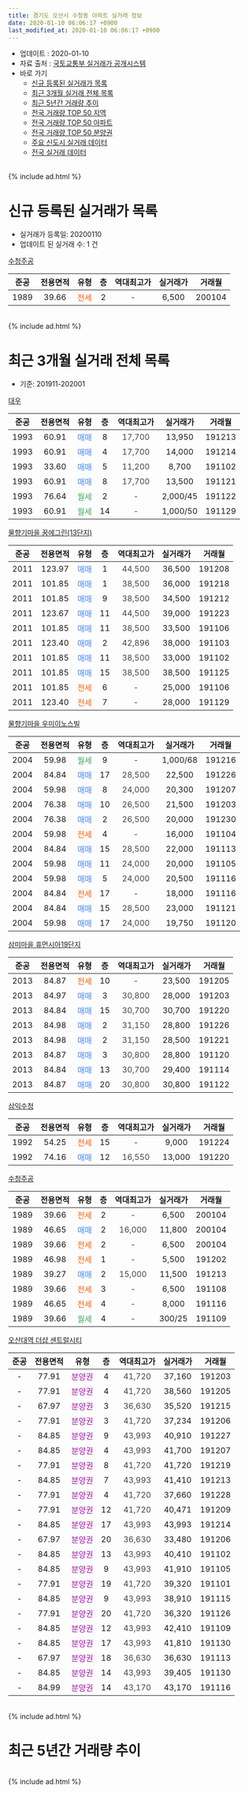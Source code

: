 ```yaml
---
title: 경기도 오산시 수청동 아파트 실거래 정보
date: 2020-01-10 06:06:17 +0900
last_modified_at: 2020-01-10 06:06:17 +0900
---
```


* 업데이트 : 2020-01-10
* 자료 출처 : [국토교통부 실거래가 공개시스템](http://rt.molit.go.kr)
* 바로 가기
    * [신규 등록된 실거래가 목록](#신규-등록된-실거래가-목록)
    * [최근 3개월 실거래 전체 목록](#최근-3개월-실거래-전체-목록)
    * [최근 5년간 거래량 추이](#최근-5년간-거래량-추이)
    * [전국 거래량 TOP 50 지역](https://inasie.github.io/apt-trade-info/최근-3개월-전국에서-가장-거래가-많이-발생한-지역)
    * [전국 거래량 TOP 50 아파트](https://inasie.github.io/apt-trade-info/최근-3개월-전국에서-가장-거래가-많이-발생한-아파트)
    * [전국 거래량 TOP 50 분양권](https://inasie.github.io/apt-trade-info/최근-3개월-전국에서-가장-거래가-많이-발생한-분양권)
    * [주요 신도시 실거래 데이터](https://inasie.github.io/apt-trade-info/주요-신도시)
    * [전국 실거래 데이터](https://inasie.github.io/apt-trade-info/전국)
<br>
{% include ad.html %}
<br>

# 신규 등록된 실거래가 목록
* 실거래가 등록일: 20200110
* 업데이트 된 실거래 수: 1 건


[수청주공](https://search.naver.com/search.naver?query=%EA%B2%BD%EA%B8%B0%EB%8F%84+%EC%98%A4%EC%82%B0%EC%8B%9C+%EC%88%98%EC%B2%AD%EB%8F%99+%EC%88%98%EC%B2%AD%EC%A3%BC%EA%B3%B5)

|준공|전용면적|유형|층|역대최고가|실거래가|거래월|
|:---:|:---:|:---:|:---:|:---:|:---:|:---:|
|1989|39.66|<span style="color:#ff5a00">전세</span>|2|<span style="color:#444444">-</span>|6,500|200104|


<br>
{% include ad.html %}
<br>

# 최근 3개월 실거래 전체 목록
* 기준: 201911-202001


[대우](https://search.naver.com/search.naver?query=%EA%B2%BD%EA%B8%B0%EB%8F%84+%EC%98%A4%EC%82%B0%EC%8B%9C+%EC%88%98%EC%B2%AD%EB%8F%99+%EB%8C%80%EC%9A%B0)

|준공|전용면적|유형|층|역대최고가|실거래가|거래월|
|:---:|:---:|:---:|:---:|:---:|:---:|:---:|
|1993|60.91|<span style="color:#4285f3">매매</span>|8|<span style="color:#444444">17,700</span>|13,950|191213|
|1993|60.91|<span style="color:#4285f3">매매</span>|4|<span style="color:#444444">17,700</span>|14,000|191214|
|1993|33.60|<span style="color:#4285f3">매매</span>|5|<span style="color:#444444">11,200</span>|8,700|191102|
|1993|60.91|<span style="color:#4285f3">매매</span>|8|<span style="color:#444444">17,700</span>|13,500|191121|
|1993|76.64|<span style="color:#34a853">월세</span>|2|<span style="color:#444444">-</span>|2,000/45|191122|
|1993|60.91|<span style="color:#34a853">월세</span>|14|<span style="color:#444444">-</span>|1,000/50|191129|

[물향기마을 꿈에그린(13단지)](https://search.naver.com/search.naver?query=%EA%B2%BD%EA%B8%B0%EB%8F%84+%EC%98%A4%EC%82%B0%EC%8B%9C+%EC%88%98%EC%B2%AD%EB%8F%99+%EB%AC%BC%ED%96%A5%EA%B8%B0%EB%A7%88%EC%9D%84+%EA%BF%88%EC%97%90%EA%B7%B8%EB%A6%B0%2813%EB%8B%A8%EC%A7%80%29)

|준공|전용면적|유형|층|역대최고가|실거래가|거래월|
|:---:|:---:|:---:|:---:|:---:|:---:|:---:|
|2011|123.97|<span style="color:#4285f3">매매</span>|1|<span style="color:#444444">44,500</span>|36,500|191208|
|2011|101.85|<span style="color:#4285f3">매매</span>|1|<span style="color:#444444">38,500</span>|36,000|191218|
|2011|101.85|<span style="color:#4285f3">매매</span>|9|<span style="color:#444444">38,500</span>|34,500|191212|
|2011|123.67|<span style="color:#4285f3">매매</span>|11|<span style="color:#444444">44,500</span>|39,000|191223|
|2011|101.85|<span style="color:#4285f3">매매</span>|11|<span style="color:#444444">38,500</span>|33,500|191106|
|2011|123.40|<span style="color:#4285f3">매매</span>|2|<span style="color:#444444">42,896</span>|38,000|191103|
|2011|101.85|<span style="color:#4285f3">매매</span>|11|<span style="color:#444444">38,500</span>|33,000|191102|
|2011|101.85|<span style="color:#4285f3">매매</span>|15|<span style="color:#444444">38,500</span>|38,500|191125|
|2011|101.85|<span style="color:#ff5a00">전세</span>|6|<span style="color:#444444">-</span>|25,000|191106|
|2011|123.40|<span style="color:#ff5a00">전세</span>|7|<span style="color:#444444">-</span>|28,000|191129|

[물향기마을 우미이노스빌](https://search.naver.com/search.naver?query=%EA%B2%BD%EA%B8%B0%EB%8F%84+%EC%98%A4%EC%82%B0%EC%8B%9C+%EC%88%98%EC%B2%AD%EB%8F%99+%EB%AC%BC%ED%96%A5%EA%B8%B0%EB%A7%88%EC%9D%84+%EC%9A%B0%EB%AF%B8%EC%9D%B4%EB%85%B8%EC%8A%A4%EB%B9%8C)

|준공|전용면적|유형|층|역대최고가|실거래가|거래월|
|:---:|:---:|:---:|:---:|:---:|:---:|:---:|
|2004|59.98|<span style="color:#34a853">월세</span>|9|<span style="color:#444444">-</span>|1,000/68|191216|
|2004|84.84|<span style="color:#4285f3">매매</span>|17|<span style="color:#444444">28,500</span>|22,500|191226|
|2004|59.98|<span style="color:#4285f3">매매</span>|8|<span style="color:#444444">24,000</span>|20,300|191207|
|2004|76.38|<span style="color:#4285f3">매매</span>|10|<span style="color:#444444">26,500</span>|21,500|191203|
|2004|76.38|<span style="color:#4285f3">매매</span>|2|<span style="color:#444444">26,500</span>|20,000|191230|
|2004|59.98|<span style="color:#ff5a00">전세</span>|4|<span style="color:#444444">-</span>|16,000|191104|
|2004|84.84|<span style="color:#4285f3">매매</span>|15|<span style="color:#444444">28,500</span>|22,000|191113|
|2004|59.98|<span style="color:#4285f3">매매</span>|11|<span style="color:#444444">24,000</span>|20,000|191105|
|2004|59.98|<span style="color:#4285f3">매매</span>|5|<span style="color:#444444">24,000</span>|20,500|191116|
|2004|84.84|<span style="color:#ff5a00">전세</span>|17|<span style="color:#444444">-</span>|18,000|191116|
|2004|84.84|<span style="color:#4285f3">매매</span>|15|<span style="color:#444444">28,500</span>|23,000|191121|
|2004|59.98|<span style="color:#4285f3">매매</span>|17|<span style="color:#444444">24,000</span>|19,750|191120|

[삼미마을 휴먼시아19단지](https://search.naver.com/search.naver?query=%EA%B2%BD%EA%B8%B0%EB%8F%84+%EC%98%A4%EC%82%B0%EC%8B%9C+%EC%88%98%EC%B2%AD%EB%8F%99+%EC%82%BC%EB%AF%B8%EB%A7%88%EC%9D%84+%ED%9C%B4%EB%A8%BC%EC%8B%9C%EC%95%8419%EB%8B%A8%EC%A7%80)

|준공|전용면적|유형|층|역대최고가|실거래가|거래월|
|:---:|:---:|:---:|:---:|:---:|:---:|:---:|
|2013|84.87|<span style="color:#ff5a00">전세</span>|10|<span style="color:#444444">-</span>|23,500|191205|
|2013|84.97|<span style="color:#4285f3">매매</span>|3|<span style="color:#444444">30,800</span>|28,000|191203|
|2013|84.84|<span style="color:#4285f3">매매</span>|15|<span style="color:#444444">30,700</span>|30,700|191220|
|2013|84.98|<span style="color:#4285f3">매매</span>|2|<span style="color:#444444">31,150</span>|28,800|191226|
|2013|84.98|<span style="color:#4285f3">매매</span>|2|<span style="color:#444444">31,150</span>|28,500|191221|
|2013|84.87|<span style="color:#4285f3">매매</span>|3|<span style="color:#444444">30,800</span>|28,800|191120|
|2013|84.84|<span style="color:#4285f3">매매</span>|13|<span style="color:#444444">30,700</span>|29,400|191114|
|2013|84.87|<span style="color:#4285f3">매매</span>|20|<span style="color:#444444">30,800</span>|30,800|191122|

[삼익수청](https://search.naver.com/search.naver?query=%EA%B2%BD%EA%B8%B0%EB%8F%84+%EC%98%A4%EC%82%B0%EC%8B%9C+%EC%88%98%EC%B2%AD%EB%8F%99+%EC%82%BC%EC%9D%B5%EC%88%98%EC%B2%AD)

|준공|전용면적|유형|층|역대최고가|실거래가|거래월|
|:---:|:---:|:---:|:---:|:---:|:---:|:---:|
|1992|54.25|<span style="color:#ff5a00">전세</span>|15|<span style="color:#444444">-</span>|9,000|191224|
|1992|74.16|<span style="color:#4285f3">매매</span>|12|<span style="color:#444444">16,550</span>|13,000|191220|

[수청주공](https://search.naver.com/search.naver?query=%EA%B2%BD%EA%B8%B0%EB%8F%84+%EC%98%A4%EC%82%B0%EC%8B%9C+%EC%88%98%EC%B2%AD%EB%8F%99+%EC%88%98%EC%B2%AD%EC%A3%BC%EA%B3%B5)

|준공|전용면적|유형|층|역대최고가|실거래가|거래월|
|:---:|:---:|:---:|:---:|:---:|:---:|:---:|
|1989|39.66|<span style="color:#ff5a00">전세</span>|2|<span style="color:#444444">-</span>|6,500|200104|
|1989|46.65|<span style="color:#4285f3">매매</span>|2|<span style="color:#444444">16,000</span>|11,800|200104|
|1989|39.66|<span style="color:#ff5a00">전세</span>|2|<span style="color:#444444">-</span>|6,500|200104|
|1989|46.98|<span style="color:#ff5a00">전세</span>|1|<span style="color:#444444">-</span>|5,500|191202|
|1989|39.27|<span style="color:#4285f3">매매</span>|2|<span style="color:#444444">15,000</span>|11,500|191213|
|1989|39.66|<span style="color:#ff5a00">전세</span>|3|<span style="color:#444444">-</span>|6,500|191108|
|1989|46.65|<span style="color:#ff5a00">전세</span>|4|<span style="color:#444444">-</span>|8,000|191116|
|1989|39.66|<span style="color:#34a853">월세</span>|4|<span style="color:#444444">-</span>|300/25|191109|


<script async src="//pagead2.googlesyndication.com/pagead/js/adsbygoogle.js"></script>
<!-- 기본 -->
<ins class="adsbygoogle"
     style="display:block"
     data-ad-client="ca-pub-2446590836940007"
     data-ad-slot="1659523306"
     data-ad-format="auto"
     data-full-width-responsive="true"></ins>
<script>
(adsbygoogle = window.adsbygoogle || []).push({});
</script>


[오산대역 더샵 센트럴시티](https://search.naver.com/search.naver?query=%EA%B2%BD%EA%B8%B0%EB%8F%84+%EC%98%A4%EC%82%B0%EC%8B%9C+%EC%88%98%EC%B2%AD%EB%8F%99+%EC%98%A4%EC%82%B0%EB%8C%80%EC%97%AD+%EB%8D%94%EC%83%B5+%EC%84%BC%ED%8A%B8%EB%9F%B4%EC%8B%9C%ED%8B%B0)

|준공|전용면적|유형|층|역대최고가|실거래가|거래월|
|:---:|:---:|:---:|:---:|:---:|:---:|:---:|
|-|77.91|<span style="color:#9C11A5">분양권</span>|4|<span style="color:#444444">41,720</span>|37,160|191203|
|-|77.91|<span style="color:#9C11A5">분양권</span>|4|<span style="color:#444444">41,720</span>|38,560|191205|
|-|67.97|<span style="color:#9C11A5">분양권</span>|3|<span style="color:#444444">36,630</span>|35,520|191215|
|-|77.91|<span style="color:#9C11A5">분양권</span>|3|<span style="color:#444444">41,720</span>|37,234|191206|
|-|84.85|<span style="color:#9C11A5">분양권</span>|9|<span style="color:#444444">43,993</span>|40,910|191227|
|-|84.85|<span style="color:#9C11A5">분양권</span>|4|<span style="color:#444444">43,993</span>|41,700|191207|
|-|77.91|<span style="color:#9C11A5">분양권</span>|8|<span style="color:#444444">41,720</span>|41,720|191219|
|-|84.85|<span style="color:#9C11A5">분양권</span>|7|<span style="color:#444444">43,993</span>|41,410|191213|
|-|77.91|<span style="color:#9C11A5">분양권</span>|4|<span style="color:#444444">41,720</span>|37,660|191228|
|-|77.91|<span style="color:#9C11A5">분양권</span>|12|<span style="color:#444444">41,720</span>|40,471|191209|
|-|84.85|<span style="color:#9C11A5">분양권</span>|17|<span style="color:#444444">43,993</span>|43,993|191214|
|-|67.97|<span style="color:#9C11A5">분양권</span>|20|<span style="color:#444444">36,630</span>|33,480|191206|
|-|84.85|<span style="color:#9C11A5">분양권</span>|13|<span style="color:#444444">43,993</span>|40,410|191102|
|-|84.85|<span style="color:#9C11A5">분양권</span>|9|<span style="color:#444444">43,993</span>|41,910|191105|
|-|77.91|<span style="color:#9C11A5">분양권</span>|19|<span style="color:#444444">41,720</span>|39,320|191101|
|-|84.85|<span style="color:#9C11A5">분양권</span>|9|<span style="color:#444444">43,993</span>|38,910|191115|
|-|77.91|<span style="color:#9C11A5">분양권</span>|20|<span style="color:#444444">41,720</span>|36,320|191126|
|-|84.85|<span style="color:#9C11A5">분양권</span>|12|<span style="color:#444444">43,993</span>|42,410|191109|
|-|84.85|<span style="color:#9C11A5">분양권</span>|17|<span style="color:#444444">43,993</span>|41,810|191130|
|-|67.97|<span style="color:#9C11A5">분양권</span>|18|<span style="color:#444444">36,630</span>|36,630|191113|
|-|84.85|<span style="color:#9C11A5">분양권</span>|14|<span style="color:#444444">43,993</span>|39,405|191130|
|-|84.99|<span style="color:#9C11A5">분양권</span>|14|<span style="color:#444444">43,170</span>|43,170|191116|


<br>
{% include ad.html %}
<br>

# 최근 5년간 거래량 추이


<div style="width:100%;">
    <canvas id="deal_progress" height="200"></canvas>
</div>

<script>
new Chart(document.getElementById("deal_progress"), {
    type: 'line',
    data: {
        labels: ['201501','201502','201503','201504','201505','201506','201507','201508','201509','201510','201511','201512','201601','201602','201603','201604','201605','201606','201607','201608','201609','201610','201611','201612','201701','201702','201703','201704','201705','201706','201707','201708','201709','201710','201711','201712','201801','201802','201803','201804','201805','201806','201807','201808','201809','201810','201811','201812','201901','201902','201903','201904','201905','201906','201907','201908','201909','201910','201911','201912','202001'],
        datasets: [{
            label: '매매',
            pointRadius: 1,
            data: [27, 19, 26, 25, 30, 27, 22, 18, 19, 30, 19, 13, 16, 12, 20, 18, 20, 31, 20, 28, 21, 22, 21, 22, 11, 16, 27, 14, 21, 26, 15, 30, 16, 16, 17, 16, 20, 14, 13, 12, 17, 26, 26, 16, 21, 22, 17, 12, 11, 10, 15, 15, 7, 8, 20, 28, 22, 28, 24, 28, 1],
            borderColor: "rgba(255, 201, 14, 1)",
            backgroundColor: "rgba(255, 201, 14, 0.5)",
            fill: false,
            lineTension: 0
        },{
            label: '전월세',
            pointRadius: 1,
            data: [18, 7, 24, 17, 12, 14, 12, 13, 14, 15, 24, 9, 12, 17, 10, 13, 13, 11, 11, 9, 9, 13, 15, 13, 11, 12, 19, 14, 11, 14, 11, 16, 8, 9, 10, 16, 15, 8, 12, 15, 8, 12, 8, 8, 6, 5, 3, 9, 10, 3, 10, 7, 10, 10, 8, 9, 17, 10, 9, 4, 2],
            borderColor: "rgba(0, 141, 185, 1)",
            backgroundColor: "rgba(0, 141, 185, 0.5)",
            fill: false,
            lineTension: 0
        }
        ]
    },
    options: {
        responsive: true,
        title: {
            display: false
        },
        tooltips: {
            mode: 'index',
            intersect: false
        },
        hover: {
            mode: 'nearest',
            intersect: true
        },
        scales: {
            xAxes: [{
                display: true,
                scaleLabel: {
                    display: true,
                    labelString: '년/월'
                }
            }],
            yAxes: [{
                display: true,
                ticks: {
                    suggestedMin: 0,
                },
                scaleLabel: {
                    display: true,
                    labelString: '실거래 수'
                }
            }]
        }
    }
});

</script>


<br>
{% include ad.html %}
<br>

